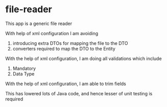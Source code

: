 # file-reader
This app is a generic file reader

With help of xml configuration I am avoiding 
1. introducing extra DTOs for mapping the file to the DTO
2. converters required to map the DTO to the Entity

With the help of xml configuration, I am doing all validations which include
1. Mandatory
2. Data Type

With the help of xml configuration, I am able to trim fields

This has lowered lots of Java code, and hence lesser of unit testing is required
